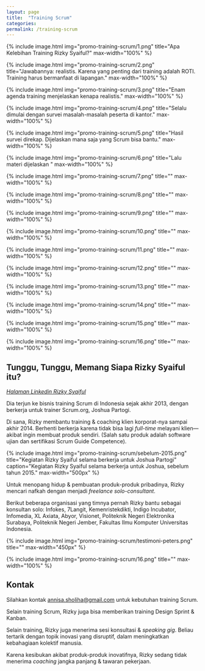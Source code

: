 ```yaml
---
layout: page
title:  "Training Scrum"
categories:
permalink: /training-scrum
---
```


{% include image.html
          img="promo-training-scrum/1.png"
          title="Apa Kelebihan Training Rizky Syaiful?"
          max-width="100%"
          %}

{% include image.html
          img="promo-training-scrum/2.png"
          title="Jawabannya: realistis. Karena yang penting dari training adalah ROTI. Training harus bermanfaat di lapangan."
          max-width="100%"
          %}

{% include image.html
          img="promo-training-scrum/3.png"
          title="Enam agenda training menjelaskan kenapa realistis."
          max-width="100%"
          %}

{% include image.html
          img="promo-training-scrum/4.png"
          title="Selalu dimulai dengan survei masalah-masalah peserta di kantor."
          max-width="100%"
          %}

{% include image.html
          img="promo-training-scrum/5.png"
          title="Hasil survei direkap. Dijelaskan mana saja yang Scrum bisa bantu."
          max-width="100%"
          %}

{% include image.html
          img="promo-training-scrum/6.png"
          title="Lalu materi dijelaskan "
          max-width="100%"
          %}

{% include image.html
          img="promo-training-scrum/7.png"
          title=""
          max-width="100%"
          %}

{% include image.html
          img="promo-training-scrum/8.png"
          title=""
          max-width="100%"
          %}

{% include image.html
          img="promo-training-scrum/9.png"
          title=""
          max-width="100%"
          %}

{% include image.html
          img="promo-training-scrum/10.png"
          title=""
          max-width="100%"
          %}

{% include image.html
          img="promo-training-scrum/11.png"
          title=""
          max-width="100%"
          %}

{% include image.html
          img="promo-training-scrum/12.png"
          title=""
          max-width="100%"
          %}

{% include image.html
          img="promo-training-scrum/13.png"
          title=""
          max-width="100%"
          %}

{% include image.html
          img="promo-training-scrum/14.png"
          title=""
          max-width="100%"
          %}

{% include image.html
          img="promo-training-scrum/15.png"
          title=""
          max-width="100%"
          %}

{% include image.html
          img="promo-training-scrum/16.png"
          title=""
          max-width="100%"
          %}

## Tunggu, Tunggu, Memang Siapa Rizky Syaiful itu?

*[Halaman Linkedin Rizky Syaiful](https://www.linkedin.com/in/rizkysyaiful/)*

Dia terjun ke bisnis training Scrum di Indonesia sejak akhir 2013, dengan berkerja untuk trainer Scrum.org, Joshua Partogi.

Di sana, Rizky membantu training & coaching klien korporat-nya sampai akhir 2014. Berhenti berkerja karena tidak bisa lagi *full-time* melayani klien&mdash;akibat ingin membuat produk sendiri. (Salah satu produk adalah software ujian dan sertifikasi Scrum Guide Competence).

{% include image.html
          img="promo-training-scrum/sebelum-2015.png"
          title="Kegiatan Rizky Syaiful selama berkerja untuk Joshua Partogi"
          caption="Kegiatan Rizky Syaiful selama berkerja untuk Joshua, sebelum tahun 2015."
          max-width="500px"
          %}

Untuk menopang hidup &amp; pembuatan produk-produk pribadinya, Rizky mencari nafkah dengan menjadi *freelance solo-consultant*.

Berikut beberapa organisasi yang timnya pernah Rizky bantu sebagai konsultan solo: Infokes, 7Langit, Kemenristekdikti, Indigo Incubator, Infomedia, XL Axiata, Abyor, Visionet, Politeknik Negeri Elektronika Surabaya, Politeknik Negeri Jember, Fakultas Ilmu Komputer Universitas Indonesia.

{% include image.html
          img="promo-training-scrum/testimoni-peters.png"
          title=""
          max-width="450px"
          %}

{% include image.html
          img="promo-training-scrum/16.png"
          title=""
          max-width="100%"
          %}

## Kontak

Silahkan kontak annisa.sholiha@gmail.com untuk kebutuhan training Scrum.

Selain training Scrum, Rizky juga bisa memberikan training Design Sprint &amp; Kanban.

Selain training, Rizky juga menerima sesi konsultasi &amp; *speaking gig*. Beliau tertarik dengan topik inovasi yang disruptif, dalam meningkatkan kebahagiaan kolektif manusia.

Karena kesibukan akibat produk-produk inovatifnya, Rizky sedang tidak menerima *coaching* jangka panjang &amp; tawaran pekerjaan.
